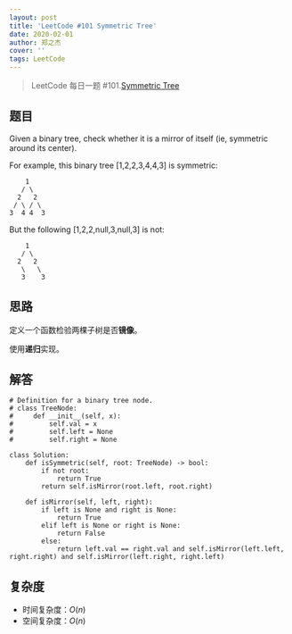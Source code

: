```yaml
---
layout: post
title: 'LeetCode #101 Symmetric Tree'
date: 2020-02-01
author: 郑之杰
cover: ''
tags: LeetCode
---
```


> LeetCode 每日一题 #101.[Symmetric Tree](https://leetcode-cn.com/problems/symmetric-tree/)

## 题目
Given a binary tree, check whether it is a mirror of itself (ie, symmetric around its center).

For example, this binary tree [1,2,2,3,4,4,3] is symmetric:

```
    1
   / \
  2   2
 / \ / \
3  4 4  3
```

But the following [1,2,2,null,3,null,3] is not:

```
    1
   / \
  2   2
   \   \
   3    3
```


## 思路
定义一个函数检验两棵子树是否**镜像**。

使用**递归**实现。

## 解答
```
# Definition for a binary tree node.
# class TreeNode:
#     def __init__(self, x):
#         self.val = x
#         self.left = None
#         self.right = None

class Solution:
    def isSymmetric(self, root: TreeNode) -> bool:
        if not root:
            return True
        return self.isMirror(root.left, root.right)
    
    def isMirror(self, left, right):
        if left is None and right is None:
            return True
        elif left is None or right is None:
            return False
        else:
            return left.val == right.val and self.isMirror(left.left, right.right) and self.isMirror(left.right, right.left)
```

## 复杂度
- 时间复杂度：$O(n)$
- 空间复杂度：$O(n)$